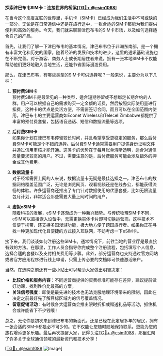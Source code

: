 **探索津巴布韦SIM卡：连接世界的桥梁[[TG💪+ @esim1088](https://t.me/s/esim1088)]**

在当今这个高度互联的世界里，手机卡（SIM卡）已经成为我们生活中不可或缺的一部分。无论是在日常通信中还是在旅行途中，一张合适的SIM卡都能为我们提供便利和高效的服务。今天，我们就来聊聊津巴布韦的SIM卡市场，以及如何选择适合自己的产品。

首先，让我们了解一下津巴布韦的基本情况。津巴布韦位于非洲东南部，是一个拥有丰富文化和历史的国家。随着经济的发展和技术的进步，这里的通讯基础设施也在不断完善。对于游客、商务人士或长期居住者来说，拥有一张本地SIM卡不仅能帮助他们更好地融入当地生活，还能节省国际漫游费用。

那么，在津巴布韦，有哪些类型的SIM卡可供选择呢？一般来说，主要分为以下几种：

1. **预付费SIM卡**  
   预付费SIM卡是最常见的一种类型，适合短期停留或不想绑定长期合约的人群。用户可以根据自己的需求购买一定金额的话费，然后按照实际使用量进行扣费。这种卡的优点是灵活方便，不需要签订合同，而且可以在全国范围内使用。津巴布韦的主要运营商如Econet Wireless和Telecel Zimbabwe都提供了丰富的预付费套餐，包括语音通话、短信和数据流量等选项。

2. **后付费SIM卡**  
   如果你计划在津巴布韦停留较长时间，并且希望享受更稳定的服务，那么后付费SIM卡可能是个不错的选择。后付费SIM卡通常需要用户提供身份证明文件并通过信用审核才能开通。这类卡的优势在于每月账单清晰透明，适合对通信质量要求较高的用户。不过，需要注意的是，后付费服务可能会涉及额外的押金或其他费用。

3. **数据流量卡**  
   对于经常需要上网的人来说，数据流量卡无疑是最佳选择之一。津巴布韦的数据网络覆盖范围广泛，无论是浏览网页、观看视频还是在线办公，都能获得流畅的体验。许多运营商还推出了专门针对数据使用的优惠套餐，比如无限流量包月计划，非常适合那些需要大量上网时间的用户。

4. **虚拟eSIM卡**  
   随着科技的发展，eSIM卡逐渐成为一种新兴趋势。与传统物理SIM卡不同，eSIM可以直接嵌入设备中，无需更换实体卡片即可切换运营商。这种技术不仅便于携带，还支持多国漫游功能，极大地方便了跨国旅行者。如果你正在寻找一种更加现代化且便捷的方式接入互联网，不妨考虑一下eSIM卡。

接下来，我们谈谈如何注册这些SIM卡。通常情况下，前往当地的营业厅是最直接有效的方法。在那里，工作人员会指导你完成整个注册流程，包括填写个人信息、选择合适的套餐以及支付相关费用等步骤。此外，部分运营商也支持通过官方网站或者官方应用程序进行线上申请，只需上传必要的文档即可快速激活账户。

当然，在选购之前还有一些小贴士可以帮助大家做出明智决定：
- **比较价格和服务内容**：不同运营商提供的资费标准可能存在差异，建议提前做好功课，找到性价比最高的方案。
- **关注信号强度**：即使是最先进的技术也无法克服地理环境带来的限制，因此在决定之前最好先了解目标区域内的信号覆盖情况。
- **留意促销活动**：有时候各大运营商会推出限时折扣或赠送礼品等活动，抓住机会或许能省下不少钱哦！

总之，无论你是初次来到津巴布韦的新面孔，还是已经在此定居多年的居民，拥有一张合适的SIM卡都是必不可少的。它不仅能让您随时随地保持联系，更能为您的旅程增添更多乐趣。最后再次提醒大家，记得关注[TG💪+ @esim1088](https://t.me/s/esim1088)，那里汇聚了许多关于全球通信领域的最新资讯和技术分享！

[[TG💪+ @esim1088](https://t.me/s/esim1088) ![Image](https://i.postimg.cc/4NQfJmqS/Snipaste-2025-05-13-00-14-12.png)]